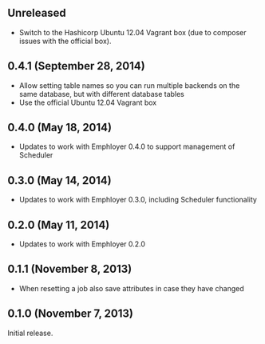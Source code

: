 ## Unreleased

  - Switch to the Hashicorp Ubuntu 12.04 Vagrant box (due to composer issues
    with the official box).

## 0.4.1 (September 28, 2014)

  - Allow setting table names so you can run multiple backends on the same
    database, but with different database tables
  - Use the official Ubuntu 12.04 Vagrant box

## 0.4.0 (May 18, 2014)

  - Updates to work with Emphloyer 0.4.0 to support management of Scheduler

## 0.3.0 (May 14, 2014)

  - Updates to work with Emphloyer 0.3.0, including Scheduler functionality

## 0.2.0 (May 11, 2014)

  - Updates to work with Emphloyer 0.2.0

## 0.1.1 (November 8, 2013)

  - When resetting a job also save attributes in case they have changed

## 0.1.0 (November 7, 2013)

Initial release.
